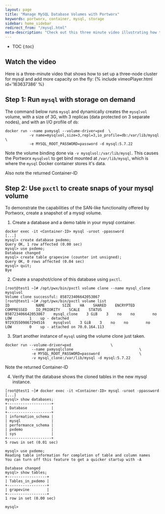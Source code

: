 ```yaml
---
layout: page
title: "Manage MySQL Database Volumes with Portworx"
keywords: portworx, container, mysql, storage
sidebar: home_sidebar
redirect_from: "/mysql.html"
meta-description: "Check out this three minute video illustrating how to set up a three-node cluster for mysql and add more capacity on the fly."
---
```


* TOC
{:toc}

## Watch the video
Here is a three-minute video that shows how to set up a three-node cluster for mysql and add more capacity on the fly:
{% include vimeoPlayer.html id='163637386' %}


## Step 1: Run `mysql` with storage on demand

The command below runs `mysql` and dynamically creates the `mysqlvol` volume, 
with a size of 3G, with 3 replicas (data protected on 3 separate nodes), and with an I/O profile of `db`:

```
docker run --name pxmysql --volume-driver=pxd  \
           -v name=mysqlvol,size=3,repl=3,io_profile=db:/var/lib/mysql \
           -e MYSQL_ROOT_PASSWORD=password -d mysql:5.7.22
```

Note the volume binding done via `-v mysqlvol:/var/lib/mysql`.  This causes the Portworx `mysqlvol` to get bind mounted at `/var/lib/mysql`, which is where the `mysql` Docker container stores it's data.

Also note the returned Container-ID

## Step 2: Use `pxctl` to create snaps of your mysql volume

To demonstrate the capabilities of the SAN-like functionality offered by Portworx, create a snapshot of a mysql volume.

1. Create a database and a demo table in your mysql container.

```
docker exec -it <Container-ID> mysql -uroot -ppassword
[...]
mysql> create database pxdemo;
Query OK, 1 row affected (0.00 sec)
mysql> use pxdemo;
Database changed
mysql> create table grapevine (counter int unsigned);
Query OK, 0 rows affected (0.04 sec)
mysql> quit;
Bye
```

2. Create a snapshot/clone of this database using `pxctl`.

```
[root@test1 ~]# /opt/pwx/bin/pxctl volume clone --name mysql_clone mysqlvol
Volume clone successful: 858723406642053867
[root@test1 ~]# /opt/pwx/bin/pxctl volume list
ID            NAME        SIZE    HA    SHARED    ENCRYPTED    COMPRESSED    IO_PRIORITY    SCALE    STATUS
858723406642053867    mysql_clone    3 GiB    3    no    no        no        LOW        1    up - detached
972935509867294516    mysqlvol    3 GiB    3    no    no        no        LOW        0    up - attached on 70.0.164.113
```

3. Start another instance of `mysql` using the volume clone just taken.  

```
docker run --volume-driver=pxd                  \
            --name pxmysqlclone                              \
            -e MYSQL_ROOT_PASSWORD=password                  \
            -v mysql_clone:/var/lib/mysql -d mysql:5.7.22
```

Note the returned Container-ID

4. Verify that the database shows the cloned tables in the new mysql instance.

```
[root@test1 ~]# docker exec -it <Container-ID> mysql -uroot -ppassword
[...]
mysql> show databases;
+--------------------+
| Database           |
+--------------------+
| information_schema |
| mysql              |
| performance_schema |
| pxdemo             |
| sys                |
+--------------------+
5 rows in set (0.01 sec)

mysql> use pxdemo;
Reading table information for completion of table and column names
You can turn off this feature to get a quicker startup with -A

Database changed
mysql> show tables;
+------------------+
| Tables_in_pxdemo |
+------------------+
| grapevine        |
+------------------+
1 row in set (0.00 sec)

mysql>
```

